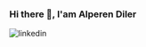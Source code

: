 ### Hi there 👋, I'am Alperen Diler
![[linkedin](https://www.linkedin.com/in/alperen-diler-473aa1201/)](https://img.shields.io/badge/Linkedin-000000?style=for-the-badge&logo=Linkedin&logoColor=white)

<!--
**alperendiler/alperendiler** is a ✨ _special_ ✨ repository because its `README.md` (this file) appears on your GitHub profile.

Here are some ideas to get you started:

- 🔭 I’m currently working on ...
- 🌱 I’m currently learning ...
- 👯 I’m looking to collaborate on ...
- 🤔 I’m looking for help with ...
- 💬 Ask me about ...
- 📫 How to reach me: ...
- 😄 Pronouns: ...
- ⚡ Fun fact: ...
-->
